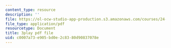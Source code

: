 ```yaml
---
content_type: resource
description: ''
file: https://ol-ocw-studio-app-production.s3.amazonaws.com/courses/24-912-black-matters-introduction-to-black-studies-spring-2017/c0007a73e905bd0e2c8380d90837078e_pP7mt_Ie04Y.pdf
file_type: application/pdf
resourcetype: Document
title: 3play pdf file
uid: c0007a73-e905-bd0e-2c83-80d90837078e
---
```

